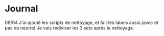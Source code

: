 # Journal

09/04 J'ai ajouté les scripts de nettoyage, et fait les labels aussi.(avec et pas de neutre) Je vais rediviser les 3 sets après le nettoyage.